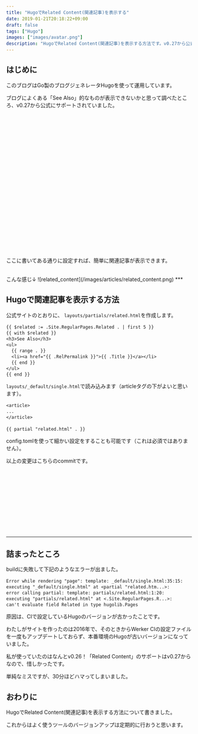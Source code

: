 ```yaml
---
title: "HugoでRelated Content(関連記事)を表示する"
date: 2019-01-21T20:18:22+09:00
draft: false
tags: ["Hugo"]
images: ["images/avatar.png"]
description: "HugoでRelated Content(関連記事)を表示する方法です。v0.27から公式にサポートされており、コードのサンプルもあるため簡単に設定できます。"
---
```


## はじめに
このブログはGo製のブログジェネレータHugoを使って運用しています。

ブログによくある「See Also」的なものが表示できないかと思って調べたところ、v0.27から公式にサポートされていました。

<div class="iframely-embed"><div class="iframely-responsive" style="padding-bottom: 50%; padding-top: 120px;"><a href="https://gohugo.io/content-management/related/" data-iframely-url="//cdn.iframe.ly/VUqdS9f"></a></div></div><script async src="//cdn.iframe.ly/embed.js" charset="utf-8"></script>

ここに書いてある通りに設定すれば、簡単に関連記事が表示できます。

<br>
こんな感じ↓
![related_content](/images/articles/related_content.png)
***

## Hugoで関連記事を表示する方法

公式サイトのとおりに、 `layouts/partials/related.html`を作成します。

```
{{ $related := .Site.RegularPages.Related . | first 5 }}
{{ with $related }}
<h3>See Also</h3>
<ul>
  {{ range . }}
  <li><a href="{{ .RelPermalink }}">{{ .Title }}</a></li>
  {{ end }}
</ul>
{{ end }}
```


`layouts/_default/single.html`で読み込みます（articleタグの下がよいと思います）。

```
<article>
...
</article>

{{ partial "related.html" . }}
```

config.tomlを使って細かい設定をすることも可能です（これは必須ではありません）。

以上の変更はこちらのcommitです。

<div class="iframely-embed"><div class="iframely-responsive" style="height: 168px; padding-bottom: 0;"><a href="https://github.com/mom0tomo/hugo-pages/commit/a114c195fb3d41e343b4e21fbd2849f7017bad49" data-iframely-url="//cdn.iframe.ly/aY0q6is"></a></div></div><script async src="//cdn.iframe.ly/embed.js" charset="utf-8"></script>

***

## 詰まったところ

buildに失敗して下記のようなエラーが出ました。

```
Error while rendering "page": template: _default/single.html:35:15:
executing "_default/single.html" at <partial "related.htm...>: 
error calling partial: template: partials/related.html:1:20:
executing "partials/related.html" at <.Site.RegularPages.R...>: 
can't evaluate field Related in type hugolib.Pages
```

原因は、CIで設定しているHugoのバージョンが古かったことです。

わたしがサイトを作ったのは2016年で、そのときからWerker CIの設定ファイルを一度もアップデートしておらず、本番環境のHugoが古いバージョンになっていました。

私が使っていたのはなんとv0.26！「Related Content」のサポートはv0.27からなので、惜しかったです。

単純なミスですが、30分ほどハマってしまいました。

## おわりに
HugoでRelated Content(関連記事)を表示する方法について書きました。

これからはよく使うツールのバージョンアップは定期的に行おうと思います。






